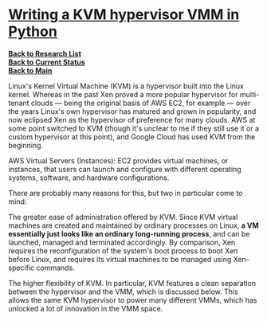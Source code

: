 # **[Writing a KVM hypervisor VMM in Python](https://www.devever.net/~hl/kvm)**

**[Back to Research List](../../../../../research_list.md)**\
**[Back to Current Status](../../../../../../a_status/current_tasks.md)**\
**[Back to Main](../../../../../../README.md)**

Linux's Kernel Virtual Machine (KVM) is a hypervisor built into the Linux kernel. Whereas in the past Xen proved a more popular hypervisor for multi-tenant clouds — being the original basis of AWS EC2, for example — over the years Linux's own hypervisor has matured and grown in popularity, and now eclipsed Xen as the hypervisor of preference for many clouds. AWS at some point switched to KVM (though it's unclear to me if they still use it or a custom hypervisor at this point), and Google Cloud has used KVM from the beginning.

AWS Virtual Servers (Instances):
EC2 provides virtual machines, or instances, that users can launch and configure with different operating systems, software, and hardware configurations.

There are probably many reasons for this, but two in particular come to mind:

The greater ease of administration offered by KVM. Since KVM virtual machines are created and maintained by ordinary processes on Linux, **a VM essentially just looks like an ordinary long-running process**, and can be launched, managed and terminated accordingly. By comparison, Xen requires the reconfiguration of the system's boot process to boot Xen before Linux, and requires its virtual machines to be managed using Xen-specific commands.

The higher flexibility of KVM. In particular, KVM features a clean separation between the hypervisor and the VMM, which is discussed below. This allows the same KVM hypervisor to power many different VMMs, which has unlocked a lot of innovation in the VMM space.
